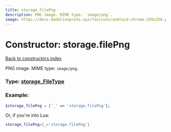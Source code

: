 ```yaml
---
title: storage.filePng
description: PNG image. MIME type: `image/png`.
image: https://docs.madelineproto.xyz/favicons/android-chrome-256x256.png
---
```

# Constructor: storage.filePng  
[Back to constructors index](index.md)



PNG image. MIME type: `image/png`.




### Type: [storage\_FileType](../types/storage_FileType.md)


### Example:

```php
$storage_filePng = ['_' => 'storage.filePng'];
```  


Or, if you're into Lua:

```lua
storage_filePng={_='storage.filePng'}

```


